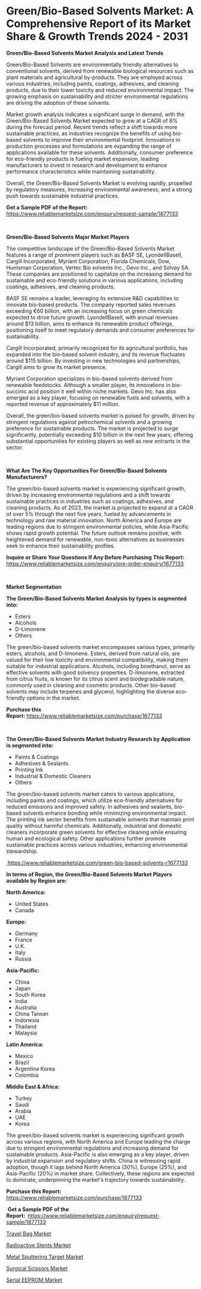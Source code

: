 <p><h1>Green/Bio-Based Solvents Market: A Comprehensive Report of its Market Share & Growth Trends 2024 - 2031</h1></p><p><strong>Green/Bio-Based Solvents Market Analysis and Latest Trends</strong></p>
<p><p>Green/Bio-Based Solvents are environmentally friendly alternatives to conventional solvents, derived from renewable biological resources such as plant materials and agricultural by-products. They are employed across various industries, including paints, coatings, adhesives, and cleaning products, due to their lower toxicity and reduced environmental impact. The growing emphasis on sustainability and stricter environmental regulations are driving the adoption of these solvents.</p><p>Market growth analysis indicates a significant surge in demand, with the Green/Bio-Based Solvents Market expected to grow at a CAGR of 8% during the forecast period. Recent trends reflect a shift towards more sustainable practices, as industries recognize the benefits of using bio-based solvents to improve their environmental footprint. Innovations in production processes and formulations are expanding the range of applications available for these solvents. Additionally, consumer preference for eco-friendly products is fueling market expansion, leading manufacturers to invest in research and development to enhance performance characteristics while maintaining sustainability.</p><p>Overall, the Green/Bio-Based Solvents Market is evolving rapidly, propelled by regulatory measures, increasing environmental awareness, and a strong push towards sustainable industrial practices.</p></p>
<p><strong>Get a Sample PDF of the Report:&nbsp;</strong> <a href="https://www.reliablemarketsize.com/enquiry/request-sample/1677133?utm_campaign=1180&utm_medium=2&utm_source=Github&utm_content=ia&utm_term=30092024&utm_id=greenbio-based-solvents">https://www.reliablemarketsize.com/enquiry/request-sample/1677133</a></p>
<p>&nbsp;</p>
<p><strong>Green/Bio-Based Solvents Major Market Players</strong></p>
<p><p>The competitive landscape of the Green/Bio-Based Solvents Market features a range of prominent players such as BASF SE, LyondellBasell, Cargill Incorporated, Myriant Corporation, Florida Chemicals, Dow, Huntsman Corporation, Vertec Bio solvents Inc., Gevo Inc., and Solvay SA. These companies are positioned to capitalize on the increasing demand for sustainable and eco-friendly solutions in various applications, including coatings, adhesives, and cleaning products.</p><p>BASF SE remains a leader, leveraging its extensive R&D capabilities to innovate bio-based products. The company reported sales revenues exceeding €60 billion, with an increasing focus on green chemicals expected to drive future growth. LyondellBasell, with annual revenues around $13 billion, aims to enhance its renewable product offerings, positioning itself to meet regulatory demands and consumer preferences for sustainability.</p><p>Cargill Incorporated, primarily recognized for its agricultural portfolio, has expanded into the bio-based solvent industry, and its revenue fluctuates around $115 billion. By investing in new technologies and partnerships, Cargill aims to grow its market presence. </p><p>Myriant Corporation specializes in bio-based solvents derived from renewable feedstocks. Although a smaller player, its innovations in bio-succinic acid position it well within niche markets. Gevo Inc. has also emerged as a key player, focusing on renewable fuels and solvents, with a reported revenue of approximately $11 million.</p><p>Overall, the green/bio-based solvents market is poised for growth, driven by stringent regulations against petrochemical solvents and a growing preference for sustainable products. The market is projected to surge significantly, potentially exceeding $10 billion in the next few years, offering substantial opportunities for existing players as well as new entrants in the sector.</p></p>
<p>&nbsp;</p>
<p><strong>What Are The Key Opportunities For Green/Bio-Based Solvents Manufacturers?</strong></p>
<p><p>The green/bio-based solvents market is experiencing significant growth, driven by increasing environmental regulations and a shift towards sustainable practices in industries such as coatings, adhesives, and cleaning products. As of 2023, the market is projected to expand at a CAGR of over 5% through the next five years, fueled by advancements in technology and raw material innovation. North America and Europe are leading regions due to stringent environmental policies, while Asia-Pacific shows rapid growth potential. The future outlook remains positive, with heightened demand for renewable, non-toxic alternatives as businesses seek to enhance their sustainability profiles.</p></p>
<p><strong>Inquire or Share Your Questions If Any Before Purchasing This Report:</strong> <a href="https://www.reliablemarketsize.com/enquiry/pre-order-enquiry/1677133?utm_campaign=1180&utm_medium=2&utm_source=Github&utm_content=ia&utm_term=30092024&utm_id=greenbio-based-solvents">https://www.reliablemarketsize.com/enquiry/pre-order-enquiry/1677133</a></p>
<p>&nbsp;</p>
<p><strong>Market Segmentation</strong></p>
<p><strong>The Green/Bio-Based Solvents Market Analysis by types is segmented into:</strong></p>
<p><ul><li>Esters</li><li>Alcohols</li><li>D-Limonene</li><li>Others</li></ul></p>
<p><p>The green/bio-based solvents market encompasses various types, primarily esters, alcohols, and D-limonene. Esters, derived from natural oils, are valued for their low toxicity and environmental compatibility, making them suitable for industrial applications. Alcohols, including bioethanol, serve as effective solvents with good solvency properties. D-limonene, extracted from citrus fruits, is known for its citrus scent and biodegradable nature, commonly used in cleaning and cosmetic products. Other bio-based solvents may include terpenes and glycerol, highlighting the diverse eco-friendly options in the market.</p></p>
<p><strong>Purchase this Report:&nbsp;</strong><a href="https://www.reliablemarketsize.com/purchase/1677133?utm_campaign=1180&utm_medium=2&utm_source=Github&utm_content=ia&utm_term=30092024&utm_id=greenbio-based-solvents">https://www.reliablemarketsize.com/purchase/1677133</a></p>
<p>&nbsp;</p>
<p><strong>The Green/Bio-Based Solvents Market Industry Research by Application is segmented into:</strong></p>
<p><ul><li>Paints & Coatings</li><li>Adhesives & Sealants</li><li>Printing Ink</li><li>Industrial & Domestic Cleaners</li><li>Others</li></ul></p>
<p><p>The green/bio-based solvents market caters to various applications, including paints and coatings, which utilize eco-friendly alternatives for reduced emissions and improved safety. In adhesives and sealants, bio-based solvents enhance bonding while minimizing environmental impact. The printing ink sector benefits from sustainable solvents that maintain print quality without harmful chemicals. Additionally, industrial and domestic cleaners incorporate green solvents for effective cleaning while ensuring human and ecological safety. Other applications further promote sustainable practices across various industries, enhancing environmental stewardship.</p></p>
<p><a href="https://www.reliablemarketsize.com/green-bio-based-solvents-r1677133?utm_campaign=1180&utm_medium=2&utm_source=Github&utm_content=ia&utm_term=30092024&utm_id=greenbio-based-solvents">&nbsp;https://www.reliablemarketsize.com/green-bio-based-solvents-r1677133</a></p>
<p><strong>In terms of Region, the Green/Bio-Based Solvents Market Players available by Region are:</strong></p>
<p>
    <p> <strong> North America: </strong>
        <ul>
            <li>United States</li>
            <li>Canada</li>
        </ul>
        </p> 
    <p> <strong> Europe: </strong>
        <ul>
            <li>Germany</li>
            <li>France</li>
            <li>U.K.</li>
            <li>Italy</li>
            <li>Russia</li>
        </ul>
        </p> 
    <p> <strong> Asia-Pacific: </strong>
        <ul>
            <li>China</li>
            <li>Japan</li>
            <li>South Korea</li>
            <li>India</li>
            <li>Australia</li>
            <li>China Taiwan</li>
            <li>Indonesia</li>
            <li>Thailand</li>
            <li>Malaysia</li>
        </ul>
        </p> 
    <p> <strong> Latin America: </strong>
        <ul>
            <li>Mexico</li>
            <li>Brazil</li>
            <li>Argentina Korea</li>
            <li>Colombia</li>
        </ul>
        </p> 
    <p> <strong> Middle East & Africa: </strong>
        <ul>
            <li>Turkey</li>
            <li>Saudi</li>
            <li>Arabia</li>
            <li>UAE</li>
            <li>Korea</li>
        </ul>
    </p>
    </p>
<p><p>The green/bio-based solvents market is experiencing significant growth across various regions, with North America and Europe leading the charge due to stringent environmental regulations and increasing demand for sustainable products. Asia-Pacific is also emerging as a key player, driven by industrial expansion and regulatory shifts. China is witnessing rapid adoption, though it lags behind North America (30%), Europe (25%), and Asia-Pacific (20%) in market share. Collectively, these regions are expected to dominate, underpinning the market's trajectory towards sustainability.</p></p>
<p><strong>Purchase this Report: </strong><a href="https://www.reliablemarketsize.com/purchase/1677133?utm_campaign=1180&utm_medium=2&utm_source=Github&utm_content=ia&utm_term=30092024&utm_id=greenbio-based-solvents">https://www.reliablemarketsize.com/purchase/1677133</a></p>
<p>&nbsp;<strong>Get a Sample PDF of the Report:&nbsp;&nbsp;</strong><a href="https://www.reliablemarketsize.com/enquiry/request-sample/1677133?utm_campaign=1180&utm_medium=2&utm_source=Github&utm_content=ia&utm_term=30092024&utm_id=greenbio-based-solvents">https://www.reliablemarketsize.com/enquiry/request-sample/1677133</a></p>
<p><strong></strong></p>
<p><p><a href="https://www.linkedin.com/pulse/analyzing-travel-bag-market-dynamics-growth-drivers-forecasted-vysgf?utm_campaign=1180&utm_medium=2&utm_source=Github&utm_content=ia&utm_term=30092024&utm_id=greenbio-based-solvents">Travel Bag Market</a></p><p><a href="https://www.linkedin.com/pulse/radioactive-stents-market-essentials-key-players-demand-drivers-ijz7e?utm_campaign=1180&utm_medium=2&utm_source=Github&utm_content=ia&utm_term=30092024&utm_id=greenbio-based-solvents">Radioactive Stents Market</a></p><p><a href="https://issuu.com/reportprime-2/docs/metal-sputtering-target-market-size_9712b27fab4093?utm_campaign=1180&utm_medium=2&utm_source=Github&utm_content=ia&utm_term=30092024&utm_id=greenbio-based-solvents">Metal Sputtering Target Market</a></p><p><a href="https://www.linkedin.com/pulse/surgical-scissors-market2024-2031-industry-insights-investment-avpte?utm_campaign=1180&utm_medium=2&utm_source=Github&utm_content=ia&utm_term=30092024&utm_id=greenbio-based-solvents">Surgical Scissors Market</a></p><p><a href="https://issuu.com/reportprime-2/docs/serial-eeprom-market-size-2030.pptx_51d755009b5572?utm_campaign=1180&utm_medium=2&utm_source=Github&utm_content=ia&utm_term=30092024&utm_id=greenbio-based-solvents">Serial EEPROM Market</a></p></p>